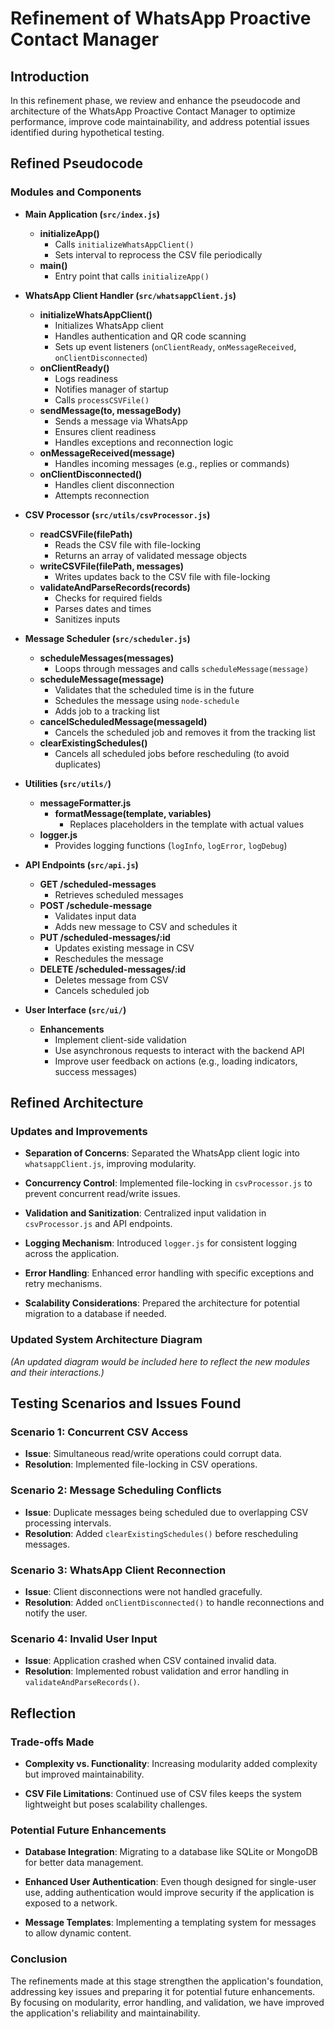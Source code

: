 # Refinement of WhatsApp Proactive Contact Manager

## Introduction

In this refinement phase, we review and enhance the pseudocode and architecture of the WhatsApp Proactive Contact Manager to optimize performance, improve code maintainability, and address potential issues identified during hypothetical testing.

## Refined Pseudocode

### Modules and Components

- **Main Application (`src/index.js`)**
  - **initializeApp()**
    - Calls `initializeWhatsAppClient()`
    - Sets interval to reprocess the CSV file periodically
  - **main()**
    - Entry point that calls `initializeApp()`

- **WhatsApp Client Handler (`src/whatsappClient.js`)**
  - **initializeWhatsAppClient()**
    - Initializes WhatsApp client
    - Handles authentication and QR code scanning
    - Sets up event listeners (`onClientReady`, `onMessageReceived`, `onClientDisconnected`)
  - **onClientReady()**
    - Logs readiness
    - Notifies manager of startup
    - Calls `processCSVFile()`
  - **sendMessage(to, messageBody)**
    - Sends a message via WhatsApp
    - Ensures client readiness
    - Handles exceptions and reconnection logic
  - **onMessageReceived(message)**
    - Handles incoming messages (e.g., replies or commands)
  - **onClientDisconnected()**
    - Handles client disconnection
    - Attempts reconnection

- **CSV Processor (`src/utils/csvProcessor.js`)**
  - **readCSVFile(filePath)**
    - Reads the CSV file with file-locking
    - Returns an array of validated message objects
  - **writeCSVFile(filePath, messages)**
    - Writes updates back to the CSV file with file-locking
  - **validateAndParseRecords(records)**
    - Checks for required fields
    - Parses dates and times
    - Sanitizes inputs

- **Message Scheduler (`src/scheduler.js`)**
  - **scheduleMessages(messages)**
    - Loops through messages and calls `scheduleMessage(message)`
  - **scheduleMessage(message)**
    - Validates that the scheduled time is in the future
    - Schedules the message using `node-schedule`
    - Adds job to a tracking list
  - **cancelScheduledMessage(messageId)**
    - Cancels the scheduled job and removes it from the tracking list
  - **clearExistingSchedules()**
    - Cancels all scheduled jobs before rescheduling (to avoid duplicates)

- **Utilities (`src/utils/`)**
  - **messageFormatter.js**
    - **formatMessage(template, variables)**
      - Replaces placeholders in the template with actual values
  - **logger.js**
    - Provides logging functions (`logInfo`, `logError`, `logDebug`)

- **API Endpoints (`src/api.js`)**
  - **GET /scheduled-messages**
    - Retrieves scheduled messages
  - **POST /schedule-message**
    - Validates input data
    - Adds new message to CSV and schedules it
  - **PUT /scheduled-messages/:id**
    - Updates existing message in CSV
    - Reschedules the message
  - **DELETE /scheduled-messages/:id**
    - Deletes message from CSV
    - Cancels scheduled job

- **User Interface (`src/ui/`)**
  - **Enhancements**
    - Implement client-side validation
    - Use asynchronous requests to interact with the backend API
    - Improve user feedback on actions (e.g., loading indicators, success messages)

## Refined Architecture

### Updates and Improvements

- **Separation of Concerns**: Separated the WhatsApp client logic into `whatsappClient.js`, improving modularity.

- **Concurrency Control**: Implemented file-locking in `csvProcessor.js` to prevent concurrent read/write issues.

- **Validation and Sanitization**: Centralized input validation in `csvProcessor.js` and API endpoints.

- **Logging Mechanism**: Introduced `logger.js` for consistent logging across the application.

- **Error Handling**: Enhanced error handling with specific exceptions and retry mechanisms.

- **Scalability Considerations**: Prepared the architecture for potential migration to a database if needed.

### Updated System Architecture Diagram

*(An updated diagram would be included here to reflect the new modules and their interactions.)*

## Testing Scenarios and Issues Found

### Scenario 1: Concurrent CSV Access

- **Issue**: Simultaneous read/write operations could corrupt data.
- **Resolution**: Implemented file-locking in CSV operations.

### Scenario 2: Message Scheduling Conflicts

- **Issue**: Duplicate messages being scheduled due to overlapping CSV processing intervals.
- **Resolution**: Added `clearExistingSchedules()` before rescheduling messages.

### Scenario 3: WhatsApp Client Reconnection

- **Issue**: Client disconnections were not handled gracefully.
- **Resolution**: Added `onClientDisconnected()` to handle reconnections and notify the user.

### Scenario 4: Invalid User Input

- **Issue**: Application crashed when CSV contained invalid data.
- **Resolution**: Implemented robust validation and error handling in `validateAndParseRecords()`.

## Reflection

### Trade-offs Made

- **Complexity vs. Functionality**: Increasing modularity added complexity but improved maintainability.

- **CSV File Limitations**: Continued use of CSV files keeps the system lightweight but poses scalability challenges.

### Potential Future Enhancements

- **Database Integration**: Migrating to a database like SQLite or MongoDB for better data management.

- **Enhanced User Authentication**: Even though designed for single-user use, adding authentication would improve security if the application is exposed to a network.

- **Message Templates**: Implementing a templating system for messages to allow dynamic content.

### Conclusion

The refinements made at this stage strengthen the application's foundation, addressing key issues and preparing it for potential future enhancements. By focusing on modularity, error handling, and validation, we have improved the application's reliability and maintainability.
